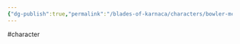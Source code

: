 ```yaml
---
{"dg-publish":true,"permalink":"/blades-of-karnaca/characters/bowler-mc-grath/"}
---
```


#character